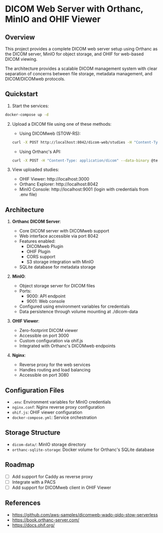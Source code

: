 # DICOM Web Server with Orthanc, MinIO and OHIF Viewer

## Overview

This project provides a complete DICOM web server setup using Orthanc as the DICOM server, MinIO for object storage, and OHIF for web-based DICOM viewing.

The architecture provides a scalable DICOM management system with clear separation of concerns between file storage, metadata management, and DICOM/DICOMweb protocols.

## Quickstart

1. Start the services:
```bash
docker-compose up -d
```

2. Upload a DICOM file using one of these methods:
   - Using DICOMweb (STOW-RS):
   ```bash
   curl -X POST http://localhost:8042/dicom-web/studies -H "Content-Type: application/dicom" --data-binary @test.dcm
   ```
   - Using Orthanc's API:
   ```bash
   curl -X POST -H "Content-Type: application/dicom" --data-binary @test.dcm http://localhost:8042/instances
   ```

3. View uploaded studies:
   - OHIF Viewer: http://localhost:3000
   - Orthanc Explorer: http://localhost:8042
   - MinIO Console: http://localhost:9001 (login with credentials from .env file)

## Architecture

1. **Orthanc DICOM Server**: 
   - Core DICOM server with DICOMweb support
   - Web interface accessible via port 8042
   - Features enabled:
     - DICOMweb Plugin
     - OHIF Plugin
     - CORS support
     - S3 storage integration with MinIO
   - SQLite database for metadata storage

2. **MinIO**:
   - Object storage server for DICOM files
   - Ports:
     - 9000: API endpoint
     - 9001: Web console
   - Configured using environment variables for credentials
   - Data persistence through volume mounting at ./dicom-data

3. **OHIF Viewer**:
   - Zero-footprint DICOM viewer
   - Accessible on port 3000
   - Custom configuration via ohif.js
   - Integrated with Orthanc's DICOMweb endpoints

4. **Nginx**:
   - Reverse proxy for the web services
   - Handles routing and load balancing
   - Accessible on port 3080

## Configuration Files
- `.env`: Environment variables for MinIO credentials
- `nginx.conf`: Nginx reverse proxy configuration
- `ohif.js`: OHIF viewer configuration
- `docker-compose.yml`: Service orchestration

## Storage Structure
- `dicom-data/`: MinIO storage directory
- `orthanc-sqlite-storage`: Docker volume for Orthanc's SQLite database

## Roadmap
- [ ] Add support for Caddy as reverse proxy
- [ ] Integrate with a PACS
- [ ] Add support for DICOMweb client in OHIF Viewer

## References
- https://github.com/aws-samples/dicomweb-wado-qido-stow-serverless
- https://book.orthanc-server.com/
- https://docs.ohif.org/